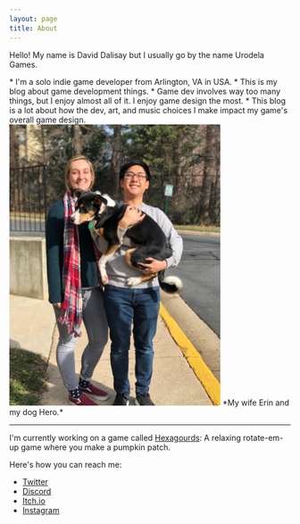 ```yaml
---
layout: page
title: About
---
```


<p class="message">
  Hello! My name is David Dalisay but I usually go by the name Urodela Games.
</p>
* I'm a solo indie game developer from Arlington, VA in USA. 
* This is my blog about game development things. 
* Game dev involves way too many things, but I enjoy almost all of it. I enjoy game design the most.
* This blog is a lot about how the dev, art, and music choices I make impact my game's overall game design.

<br />
<img src="/photos/daviddalisayblogprofilephoto.JPG" width="378" height="504"/>
*My wife Erin and my dog Hero.*

--- 

I'm currently working on a game called [Hexagourds](/hexagourds): A relaxing rotate-em-up game where you make a pumpkin patch.

Here's how you can reach me:
* [Twitter](https://twitter.com/urodelagames)
* [Discord](https://discord.gg/zMmxceBGkk)
* [Itch.io](https://urodelagames.itch.io/)
* [Instagram](https://www.instagram.com/urodelagames/)
